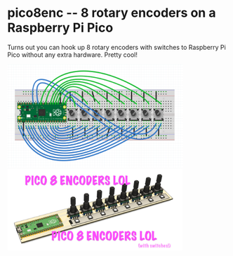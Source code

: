 # pico8enc -- 8 rotary encoders on a Raspberry Pi Pico

Turns out you can hook up 8 rotary encoders with switches to
Raspberry Pi Pico without any extra hardware. Pretty cool!


<img width=400 src="./docs/pico8enc_breadboard.png">

<img width=400 src="./docs/pico8enclol.jpg">
